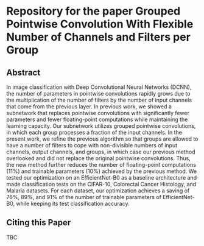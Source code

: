 # Repository for the paper Grouped Pointwise Convolution With Flexible Number of Channels and Filters per Group

## Abstract
In image classification with Deep Convolutional Neural Networks (DCNN), the number of parameters in pointwise convolutions rapidly grows due to the multiplication of the number of filters by the number of input channels that come from the previous layer. In previous work, we showed a subnetwork that replaces pointwise convolutions with significantly fewer parameters and fewer floating-point computations while maintaining the learning capacity. Our subnetwork utilizes grouped pointwise convolutions, in which each group processes a fraction of the input channels. In the present work, we refine the previous algorithm so that groups are allowed to have a number of filters to cope with non-divisible numbers of input channels, output channels, and groups, in which case our previous method overlooked and did not replace the original pointwise convolutions. Thus, the new method further reduces the number of floating-point computations (11\%) and trainable parameters (10\%) achieved by the previous method. We tested our optimization on an EfficientNet-B0 as a baseline architecture and made classification tests on the CIFAR-10, Colorectal Cancer Histology, and Malaria datasets. For each dataset, our optimization achieves a saving of 76\%, 89\%, and 91\% of the number of trainable parameters of EfficientNet-B0, while keeping its test classification accuracy.

## Citing this Paper
TBC
